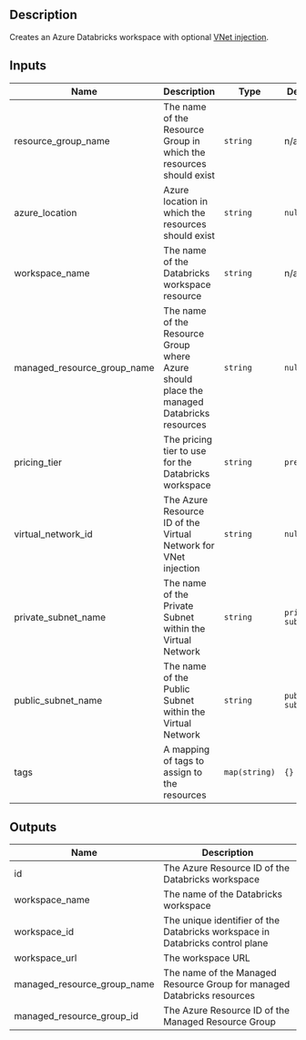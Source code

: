 ## Description

Creates an Azure Databricks workspace with optional [VNet injection](https://docs.microsoft.com/en-us/azure/databricks/administration-guide/cloud-configurations/azure/vnet-inject).

## Inputs

| Name | Description | Type | Default | Required |
|------|-------------|------|---------|:--------:|
| resource_group_name | The name of the Resource Group in which the resources should exist | `string` | n/a | yes |
| azure_location | Azure location in which the resources should exist | `string` | `null` | no |
| workspace_name | The name of the Databricks workspace resource | `string` | n/a | yes |
| managed_resource_group_name | The name of the Resource Group where Azure should place the managed Databricks resources | `string` | `null` | no |
| pricing_tier | The pricing tier to use for the Databricks workspace | `string` | `premium` | no |
| virtual_network_id | The Azure Resource ID of the Virtual Network for VNet injection | `string` | `null` | no |
| private_subnet_name | The name of the Private Subnet within the Virtual Network | `string` | `private-subnet` | no |
| public_subnet_name | The name of the Public Subnet within the Virtual Network | `string` | `public-subnet` | no |
| tags | A mapping of tags to assign to the resources | `map(string)` | `{}` | no |

## Outputs

| Name | Description |
|------|-------------|
| id | The Azure Resource ID of the Databricks workspace |
| workspace_name | The name of the Databricks workspace |
| workspace_id | The unique identifier of the Databricks workspace in Databricks control plane |
| workspace_url | The workspace URL |
| managed_resource_group_name | The name of the Managed Resource Group for managed Databricks resources |
| managed_resource_group_id | The Azure Resource ID of the Managed Resource Group |
